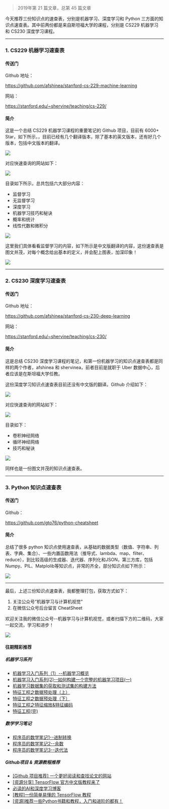 
> 2019年第 21 篇文章，总第 45 篇文章

今天推荐三份知识点的速查表，分别是机器学习、深度学习和 Python 三方面的知识点速查表。其中前两份都是来自斯坦福大学的课程，分别是 CS229 机器学习 和 CS230 深度学习课程。


---
### 1. CS229 机器学习速查表

#### 传送门

Github 地址：

https://github.com/afshinea/stanford-cs-229-machine-learning

网站：

https://stanford.edu/~shervine/teaching/cs-229/

#### 简介

这是一个总结 CS229 机器学习课程的重要笔记的 Github 项目，目前有 6000+ Star，如下所示，，目前已经有几个翻译版本，除了基本的英文版本，还有好几个版本，包括中文版本的翻译。

![](https://cai-images-1257823952.cos.ap-beijing.myqcloud.com/cs229_cheatsheet_github.png)

对应快速查询的网站如下：

![](https://cai-images-1257823952.cos.ap-beijing.myqcloud.com/cs229_cheatsheet_website.png)

目录如下所示，总共包括六大部分内容：

- 监督学习
- 无监督学习
- 深度学习
- 机器学习技巧和秘诀
- 概率和统计
- 线性代数和微积分

![](https://cai-images-1257823952.cos.ap-beijing.myqcloud.com/cs229_cheatsheet_content.png)

这里我们具体看看监督学习的内容，如下所示是中文版翻译的内容，这份速查表是图文并茂，对每个概念给出基本的定义，并会配上图表，加深印象！

![](https://cai-images-1257823952.cos.ap-beijing.myqcloud.com/cs229_cheatsheet_supervised_learning.png)


---

### 2. CS230 深度学习速查表

#### 传送门

Github 地址：

https://github.com/afshinea/stanford-cs-230-deep-learning

网站：

https://stanford.edu/~shervine/teaching/cs-230/

#### 简介

这是总结 CS230 深度学习课程的笔记，和第一份机器学习的知识点速查表都是同样的两个作者，afshinea 和 shervinea，前者目前是就职于 Uber 数据中心，后者应该是在斯坦福大学任教。

这份深度学习知识点速查表目前还没有中文版的翻译。Github 介绍如下：

![](https://cai-images-1257823952.cos.ap-beijing.myqcloud.com/cs230_cheatsheet_github.png)

对应快速查询的网站如下：

![](https://cai-images-1257823952.cos.ap-beijing.myqcloud.com/cs230_cheatsheet_website.png)

目录如下：

- 卷积神经网络
- 循环神经网络
- 技巧和秘诀

![](https://cai-images-1257823952.cos.ap-beijing.myqcloud.com/cs230_cheatsheet_content.png)

同样也是一份图文并茂的知识点速查表。


---
### 3. Python 知识点速查表

#### 传送门

Github：

https://github.com/gto76/python-cheatsheet

#### 简介

总结了很多 python 知识点使用速查表，从基础的数据类型（数值、字符串、列表、字典、集合）、一些内置函数用法（推导式、lambda、map、filter、reduce），到比较高级的生成器、迭代器、序列化和JSON，第三方库，包括Numpy、PIL、Matplolib等知识点，非常的齐全，部分知识点如下所示：

![](https://cai-images-1257823952.cos.ap-beijing.myqcloud.com/python-cheatsheet_github.png)


---
最后，上述三份知识点速查表，我都整理打包，获取方式如下：

1. 关注公众号“机器学习与计算机视觉”
2. 在微信公众号后台留言 CheatSheet

欢迎关注我的微信公众号--机器学习与计算机视觉，或者扫描下方的二维码，大家一起交流，学习和进步！

![](https://cai-images-1257823952.cos.ap-beijing.myqcloud.com/qrcode_new.jpg)


#### 往期精彩推荐

##### 机器学习系列

- [机器学习入门系列（1）--机器学习概览](https://mp.weixin.qq.com/s/r_UkF_Eys4dTKMH7DNJyTA)
- [机器学习入门系列(2)--如何构建一个完整的机器学习项目(一)](https://mp.weixin.qq.com/s/nMG5Z3CPdwhg4XQuMbNqbw)
- [机器学习数据集的获取和测试集的构建方法](https://mp.weixin.qq.com/s/HxGO7mhxeuXrloN61sDGmg)
- [特征工程之数据预处理（上）](https://mp.weixin.qq.com/s/BnTXjzHSb5-4s0O0WuZYlg)
- [特征工程之数据预处理（下）](https://mp.weixin.qq.com/s/Npy1-zrRmqETN8GydnIb8Q)
- [特征工程之特征缩放&特征编码](https://mp.weixin.qq.com/s/WYPUJbcT6UHvEFMJe8vteg)
- [特征工程(完)](https://mp.weixin.qq.com/s/0QkAOXg9nw8UwpnKuYdC-g)

##### 数学学习笔记

- [程序员的数学笔记1--进制转换](https://mp.weixin.qq.com/s/Sn7V27O77moGCLOpFzEKqg)
- [程序员的数学笔记2--余数](https://mp.weixin.qq.com/s/hv4cWzuca49VHLc92DicZQ)
- [程序员的数学笔记3--迭代法](https://mp.weixin.qq.com/s/uUtK2tTZa_b5jeiTyXYRYg)

##### Github项目 & 资源教程推荐

- [[Github 项目推荐] 一个更好阅读和查找论文的网站](https://mp.weixin.qq.com/s/ImQcGt8guLKZawNLS-_HzA)
- [[资源分享] TensorFlow 官方中文版教程来了](https://mp.weixin.qq.com/s/Si1YaYLfhL1upbjQkvireQ)
- [必读的AI和深度学习博客](https://mp.weixin.qq.com/s/0J2raJqiYsYPqwAV1MALaw)
- [[教程]一份简单易懂的 TensorFlow 教程](https://mp.weixin.qq.com/s/vXIM6Ttw37yzhVB_CvXmCA)
- [[资源]推荐一些Python书籍和教程，入门和进阶的都有！](https://mp.weixin.qq.com/s/jkIQTjM9C3fDvM1c6HwcQg)